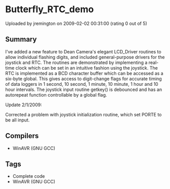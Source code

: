 # Butterfly_RTC_demo

Uploaded by jremington on 2009-02-02 00:31:00 (rating 0 out of 5)

## Summary

I've added a new feature to Dean Camera's elegant LCD\_Driver routines to allow individual flashing digits, and included general-purpose drivers for the joystick and RTC. The routines are demonstrated by implementing a real-time clock which can be set in an intuitive fashion using the joystick. The RTC is implemented as a BCD character buffer which can be accessed as a six-byte global. This gives access to digit-change flags for accurate timing of data loggers in 1 second, 10 second, 1 minute, 10 minute, 1 hour and 10 hour intervals. The joystick input routine getkey() is debounced and has an autorepeat function controllable by a global flag.


Update 2/1/2009: 


Corrected a problem with joystick initialization routine, which set PORTE to be all input.

## Compilers

- WinAVR (GNU GCC)

## Tags

- Complete code
- WinAVR (GNU GCC)

